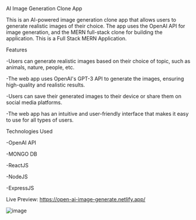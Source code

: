 
AI Image Generation Clone App

This is an AI-powered image generation clone app that allows users to generate realistic images of their choice. The app uses the OpenAI API for image generation, and the MERN full-stack clone for building the application. This is a Full Stack MERN Application.


Features

-Users can generate realistic images based on their choice of topic, such as animals, nature, people, etc.

-The web app uses OpenAI's GPT-3 API to generate the images, ensuring high-quality and realistic results.

-Users can save their generated images to their device or share them on social media platforms.

-The web app has an intuitive and user-friendly interface that makes it easy to use for all types of users.



Technologies Used

-OpenAI API

-MONGO DB

-ReactJS 

-NodeJS

-ExpressJS

Live Preview: https://open-ai-image-generate.netlify.app/


![image](https://user-images.githubusercontent.com/57638199/230628485-0ac3caf7-7a51-445c-988d-155cdeb9e4a6.png)
